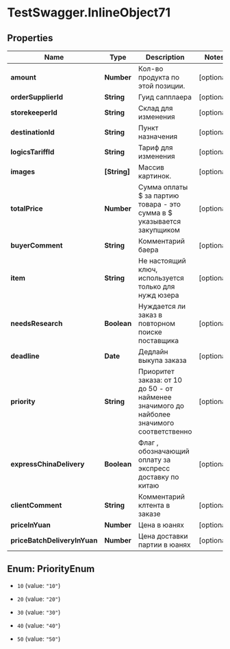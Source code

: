 # TestSwagger.InlineObject71

## Properties

Name | Type | Description | Notes
------------ | ------------- | ------------- | -------------
**amount** | **Number** | Кол-во продукта по этой позиции. | [optional] 
**orderSupplierId** | **String** | Гуид сапплаера | [optional] 
**storekeeperId** | **String** | Склад для изменения | [optional] 
**destinationId** | **String** | Пункт назначения | [optional] 
**logicsTariffId** | **String** | Тариф для изменения | [optional] 
**images** | **[String]** | Массив картинок. | [optional] 
**totalPrice** | **Number** | Сумма оплаты $ за партию товара - это сумма в $ указывается закупщиком | [optional] 
**buyerComment** | **String** | Комментарий баера | [optional] 
**item** | **String** | Не настоящий ключ, используется только для нужд юзера | [optional] 
**needsResearch** | **Boolean** | Нуждается ли заказ в повторном поиске поставщика | [optional] 
**deadline** | **Date** | Дедлайн выкупа заказа | [optional] 
**priority** | **String** | Приоритет заказа: от 10 до 50 - от найменее значимого до найболее значимого соответственно | [optional] 
**expressChinaDelivery** | **Boolean** | Флаг , обозначающий оплату за экспресс доставку по китаю | [optional] 
**clientComment** | **String** | Комментарий клтента в заказе | [optional] 
**priceInYuan** | **Number** | Цена в юанях | [optional] 
**priceBatchDeliveryInYuan** | **Number** | Цена доставки партии в юанях | [optional] 



## Enum: PriorityEnum


* `10` (value: `"10"`)

* `20` (value: `"20"`)

* `30` (value: `"30"`)

* `40` (value: `"40"`)

* `50` (value: `"50"`)




